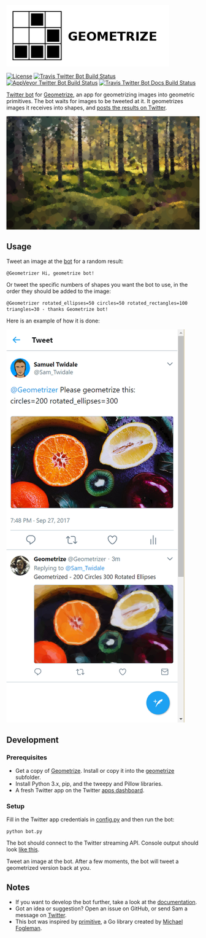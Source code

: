 [![Geometrize Twitter bot logo](https://github.com/Tw1ddle/geometrize-twitter-bot/blob/master/screenshots/logo.png?raw=true "Geometrize - geometrizing images into geometric primitives Twitter bot logo")](http://www.geometrize.co.uk/)

[![License](http://img.shields.io/:license-mit-blue.svg?style=flat-square)](https://github.com/Tw1ddle/geometrize-twitter-bot/blob/master/LICENSE)
[![Travis Twitter Bot Build Status](https://img.shields.io/travis/Tw1ddle/geometrize-twitter-bot.svg?style=flat-square)](https://travis-ci.org/Tw1ddle/geometrize-twitter-bot)
[![AppVeyor Twitter Bot Build Status](https://ci.appveyor.com/api/projects/status/e9d5ghphfm3oa2au?svg=true)](https://ci.appveyor.com/project/Tw1ddle/geometrize-twitter-bot)
[![Travis Twitter Bot Docs Build Status](https://img.shields.io/travis/Tw1ddle/geometrize-twitter-bot-docs.svg?style=flat-square)](https://travis-ci.org/Tw1ddle/geometrize-twitter-bot-docs)

[Twitter bot](https://twitter.com/Geometrizer) for [Geometrize](http://www.geometrize.co.uk/), an app for geometrizing images into geometric primitives. The bot waits for images to be tweeted at it. It geometrizes images it receives into shapes, and [posts the results 
on Twitter](https://twitter.com/Geometrizer).

[![Geometrized Forest](https://github.com/Tw1ddle/geometrize-twitter-bot/blob/master/screenshots/forest.png?raw=true "Forest, 2000 circles")](http://www.geometrize.co.uk/)

## Usage

Tweet an image at the [bot](https://twitter.com/Geometrizer) for a random result:

```
@Geometrizer Hi, geometrize bot!
```

Or tweet the specific numbers of shapes you want the bot to use, in the order they should be added to the image:

```
@Geometrizer rotated_ellipses=50 circles=50 rotated_rectangles=100 triangles=30 - thanks Geometrize bot!
```

Here is an example of how it is done:

[![Example Geometrize Bot Tweet](https://github.com/Tw1ddle/geometrize-twitter-bot/blob/master/screenshots/example_geometrize_tweet.png?raw=true "Example Geometrize Tweet")](http://www.geometrize.co.uk/)

## Development

### Prerequisites

 * Get a copy of [Geometrize](http://www.geometrize.co.uk/). Install or copy it into the [geometrize](https://github.com/Tw1ddle/geometrize-twitter-bot/blob/master/geometrize) subfolder.
 * Install Python 3.x, pip, and the tweepy and Pillow libraries.
 * A fresh Twitter app on the Twitter [apps dashboard](https://apps.twitter.com/).

### Setup

Fill in the Twitter app credentials in [config.py](https://github.com/Tw1ddle/geometrize-twitter-bot/blob/master/bot/config.py) and then run the bot:

```
python bot.py
```

The bot should connect to the Twitter streaming API. Console output should look [like this](https://github.com/Tw1ddle/geometrize-twitter-bot/blob/master/screenshots/successful_startup.png?raw=true).

Tweet an image at the bot. After a few moments, the bot will tweet a geometrized version back at you.

## Notes
 * If you want to develop the bot further, take a look at the [documentation](http://botdocs.geometrize.co.uk/).
 * Got an idea or suggestion? Open an issue on GitHub, or send Sam a message on [Twitter](https://twitter.com/Sam_Twidale).
 * This bot was inspired by [primitive](https://github.com/fogleman/primitive), a Go library created by [Michael Fogleman](https://github.com/fogleman).